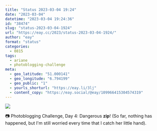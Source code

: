 ```yaml
---
title: "Status 2023-03-04 19:24"
date: "2023-03-04"
datetime: "2023-03-04 19:24:36"
id: "38474"
slug: "status-2023-03-04-1924"
url: "https://eay.cc/2023/status-2023-03-04-1924/"
author: "eay"
format: "status"
categories:
  - 0815
tags:
  - ariane
  - photoblogging-challenge
meta:
  - geo_latitude: "51.000141"
  - geo_longitude: "6.794199"
  - geo_public: "1"
  - yourls_shorturl: "https://eay.li/3lj"
  - content_copy: "https://eay.social/@eay/109966415304574319"
---
```


![](https://eay.cc/uploads/2023/mb-4-zip.jpg)

📷 Photoblogging Challenge, Day 4: Dangerous **zip**! (So far, nothing has happened, but I'm still worried every time that I catch her little hand).
